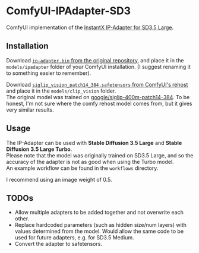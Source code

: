 # ComfyUI-IPAdapter-SD3

ComfyUI implementation of the [InstantX IP-Adapter for SD3.5 Large](https://huggingface.co/InstantX/SD3.5-Large-IP-Adapter).

## Installation

Download [`ip-adapter.bin` from the original repository](https://huggingface.co/InstantX/SD3.5-Large-IP-Adapter/blob/main/ip-adapter.bin), and place it in the `models/ipadapter` folder of your ComfyUI installation. (I suggest renaming it to something easier to remember).

Download [`siglip_vision_patch14_384.safetensors` from ComfyUI's rehost](https://huggingface.co/Comfy-Org/sigclip_vision_384) and place it in the `models/clip_vision` folder.  
The original model was trained on [google/siglip-400m-patch14-384](https://huggingface.co/google/siglip-so400m-patch14-384). To be honest, I'm not sure where the comfy rehost model comes from, but it gives very similar results.

## Usage
The IP-Adapter can be used with **Stable Diffusion 3.5 Large** and **Stable Diffusion 3.5 Large Turbo**.  
Please note that the model was originally trained on SD3.5 Large, and so the accuracy of the adapter is not as good when using the Turbo model.  
An example workflow can be found in the `workflows` directory.

I recommend using an image weight of 0.5.

## TODOs
- Allow multiple adapters to be added together and not overwrite each other.
- Replace hardcoded parameters (such as hidden size/num layers) with values determined from the model. Would allow the same code to be used for future adapters, e.g. for SD3.5 Medium.
- Convert the adapter to safetensors.
